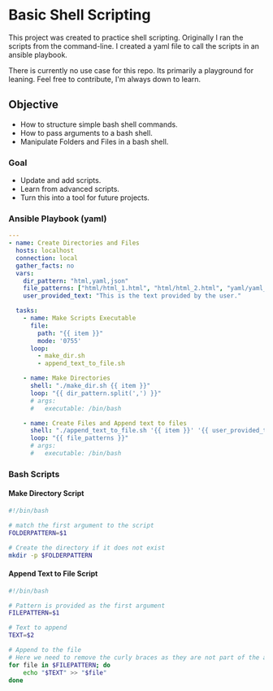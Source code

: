 # Basic Shell Scripting

This project was created to practice shell scripting. Originally I ran the scripts from the command-line. I created a yaml file to call the scripts in an ansible playbook.

There is currently no use case for this repo. Its primarily a playground for leaning. Feel free to contribute, I'm always down to learn.

## Objective

* How to structure simple bash shell commands.
* How to pass arguments to a bash shell.
* Manipulate Folders and Files in a bash shell.

### Goal

* Update and add scripts.
* Learn from advanced scripts.
* Turn this into a tool for future projects.

### Ansible Playbook (yaml)

```yaml
---
- name: Create Directories and Files
  hosts: localhost
  connection: local
  gather_facts: no
  vars:
    dir_pattern: "html,yaml,json"
    file_patterns: ["html/html_1.html", "html/html_2.html", "yaml/yaml_1.yml", "yaml/yaml_2.yml", "json/json_1.json", "json/json_2.json"]
    user_provided_text: "This is the text provided by the user."

  tasks:
    - name: Make Scripts Executable
      file:
        path: "{{ item }}"
        mode: '0755'
      loop:
        - make_dir.sh
        - append_text_to_file.sh

    - name: Make Directories
      shell: "./make_dir.sh {{ item }}"
      loop: "{{ dir_pattern.split(',') }}"
      # args:
      #   executable: /bin/bash

    - name: Create Files and Append text to files
      shell: "./append_text_to_file.sh '{{ item }}' '{{ user_provided_text }}'"
      loop: "{{ file_patterns }}"
      # args:
      #   executable: /bin/bash

```

### Bash Scripts

#### Make Directory Script

```bash
#!/bin/bash

# match the first argument to the script
FOLDERPATTERN=$1

# Create the directory if it does not exist
mkdir -p $FOLDERPATTERN

```

#### Append Text to File Script

```bash
#!/bin/bash

# Pattern is provided as the first argument
FILEPATTERN=$1

# Text to append
TEXT=$2

# Append to the file
# Here we need to remove the curly braces as they are not part of the actual filenames
for file in $FILEPATTERN; do
    echo "$TEXT" >> "$file"
done

```
